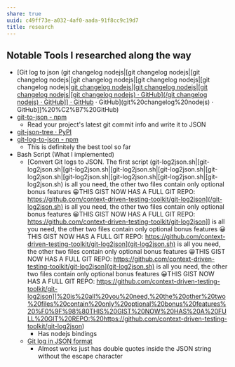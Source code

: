 ```yaml
---
share: true
uuid: c49ff73e-a032-4af0-aada-91f8cc9c19d7
title: research
---
```

## Notable Tools I researched along the way

* [Git log to json (git changelog nodejs|[git changelog nodejs|[git changelog nodejs|[git changelog nodejs|[git changelog nodejs|[git changelog nodejs|[git changelog nodejs|[git changelog nodejs|[git changelog nodejs|[git changelog nodejs) · GitHub](/git changelog nodejs) · GitHub]] · GitHub](git%20changelog%20nodejs) · GitHub](git%20changelog%20nodejs) · GitHub]]%20%C2%B7%20GitHub)
* [git-to-json - npm](https://www.npmjs.com/package/git-to-json)
  * Read your project's latest git commit info and write it to JSON
* [git-json-tree · PyPI](https://pypi.org/project/git-json-tree/)
* [git-log-to-json - npm](https://www.npmjs.com/package/git-log-to-json)
  * This is definitely the best tool so far
* Bash Script (What I implemented)
  * [Convert Git logs to JSON. The first script (git-log2json.sh|[git-log2json.sh|[git-log2json.sh|[git-log2json.sh|[git-log2json.sh|[git-log2json.sh|[git-log2json.sh|[git-log2json.sh|[git-log2json.sh|[git-log2json.sh) is all you need, the other two files contain only optional bonus features 😀THIS GIST NOW HAS A FULL GIT REPO: https://github.com/context-driven-testing-toolkit/git-log2json](/git-log2json.sh) is all you need, the other two files contain only optional bonus features 😀THIS GIST NOW HAS A FULL GIT REPO: https://github.com/context-driven-testing-toolkit/git-log2json]] is all you need, the other two files contain only optional bonus features 😀THIS GIST NOW HAS A FULL GIT REPO: https://github.com/context-driven-testing-toolkit/git-log2json](git-log2json.sh) is all you need, the other two files contain only optional bonus features 😀THIS GIST NOW HAS A FULL GIT REPO: https://github.com/context-driven-testing-toolkit/git-log2json](git-log2json.sh) is all you need, the other two files contain only optional bonus features 😀THIS GIST NOW HAS A FULL GIT REPO: https://github.com/context-driven-testing-toolkit/git-log2json]]%20is%20all%20you%20need,%20the%20other%20two%20files%20contain%20only%20optional%20bonus%20features%20%F0%9F%98%80THIS%20GIST%20NOW%20HAS%20A%20FULL%20GIT%20REPO:%20https://github.com/context-driven-testing-toolkit/git-log2json)
    * Has nodejs bindings
  * [Git log in JSON format](https://gist.github.com/varemenos/e95c2e098e657c7688fd)
    * Almost works just has double quotes inside the JSON string without the escape character